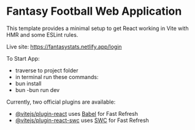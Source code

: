 # Fantasy Football Web Application

This template provides a minimal setup to get React working in Vite with HMR and some ESLint rules.

Live site: 
https://fantasystats.netlify.app/login

To Start App:

  - traverse to project folder
  - in terminal run these commands:
  - bun install
  - bun -bun run dev
 
Currently, two official plugins are available:

- [@vitejs/plugin-react](https://github.com/vitejs/vite-plugin-react/blob/main/packages/plugin-react/README.md) uses [Babel](https://babeljs.io/) for Fast Refresh
- [@vitejs/plugin-react-swc](https://github.com/vitejs/vite-plugin-react-swc) uses [SWC](https://swc.rs/) for Fast Refresh
